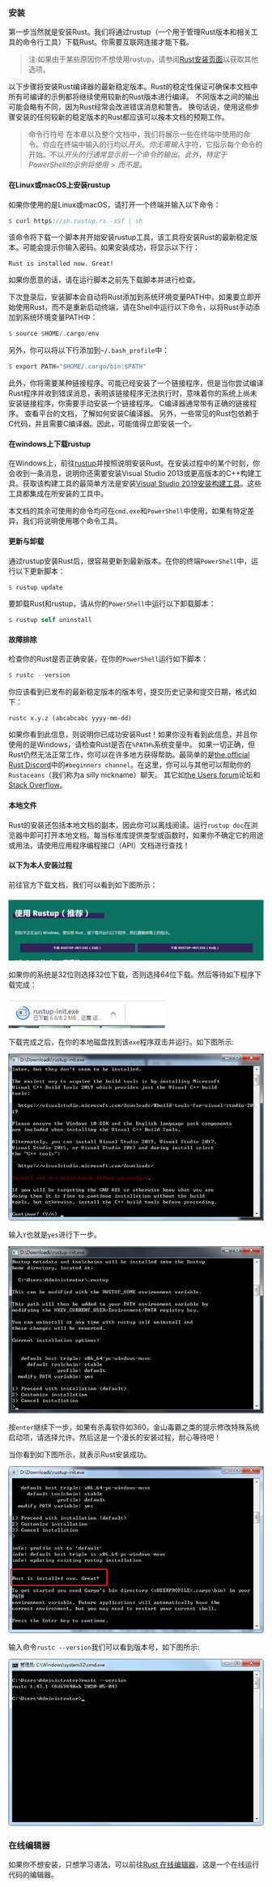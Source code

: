 ### 安装

第一步当然就是安装Rust。我们将通过rustup（一个用于管理Rust版本和相关工具的命令行工具）下载Rust。你需要互联网连接才能下载。

>注:如果由于某些原因你不想使用rustup，请参阅[Rust安装页面](https://www.rust-lang.org/tools/install)以获取其他选项。

以下步骤将安装Rust编译器的最新稳定版本。Rust的稳定性保证可确保本文档中所有可编译的示例都将继续使用较新的Rust版本进行编译。 不同版本之间的输出可能会略有不同，因为Rust经常会改进错误消息和警告。 换句话说，使用这些步骤安装的任何较新的稳定版本的Rust都应该可以按本文档的预期工作。

>命令行符号
在本章以及整个文档中，我们将展示一些在终端中使用的命令。你应在终端中输入的行均以$开头。你无需输入$字符，它指示每个命令的开始。不以$开头的行通常显示前一个命令的输出。此外，特定于PowerShell的示例将使用>而不是$。

#### 在Linux或macOS上安装rustup

如果你使用的是Linux或macOS，请打开一个终端并输入以下命令：

```rust
$ curl https://sh.rustup.rs -sSf | sh
```

该命令将下载一个脚本并开始安装rustup工具，该工具将安装Rust的最新稳定版本。可能会提示你输入密码。如果安装成功，将显示以下行：

```text
Rust is installed now. Great!
```

如果你愿意的话，请在运行脚本之前先下载脚本并进行检查。

下次登录后，安装脚本会自动将Rust添加到系统环境变量PATH中。如果要立即开始使用Rust，而不是重新启动终端，请在Shell中运行以下命令，以将Rust手动添加到系统环境变量PATH中：

```rust
$ source $HOME/.cargo/env
```

另外，你可以将以下行添加到`~/.bash_profile`中：

```rust
$ export PATH="$HOME/.cargo/bin:$PATH"
```

此外，你将需要某种链接程序。可能已经安装了一个链接程序，但是当你尝试编译Rust程序并收到错误消息，表明该链接程序无法执行时，意味着你的系统上尚未安装链接程序，你需要手动安装一个链接程序。 C编译器通常带有正确的链接程序。 查看平台的文档，了解如何安装C编译器。 另外，一些常见的Rust包依赖于C代码，并且需要C编译器。因此，可能值得立即安装一个。

#### 在windows上下载rustup

在Windows上，前往[rustup](https://www.rust-lang.org/tools/install)并按照说明安装Rust。在安装过程中的某个时刻，你会收到一条消息，说明你还需要安装Visual Studio 2013或更高版本的C++构建工具。获取该构建工具的最简单方法是安装[Visual Studio 2019安装构建工具](https://www.visualstudio.com/downloads/#build-tools-for-visual-studio-2019)。这些工具都集成在所安装的工具中。

本文档的其余可使用的命令均可在`cmd.exe`和`PowerShell`中使用，如果有特定差异，我们将说明使用哪个命令工具。

#### 更新与卸载

通过rustup安装Rust后，很容易更新到最新版本。在你的终端`PowerShell`中，运行以下更新脚本：

```rust
$ rustup update
```

要卸载Rust和rustup，请从你的`PowerShell`中运行以下卸载脚本：

```rust
$ rustup self uninstall
```

#### 故障排除

检查你的Rust是否正确安装，在你的`PowerShell`运行如下脚本：

```rust
$ rustc --version
```

你应该看到已发布的最新稳定版本的版本号，提交历史记录和提交日期，格式如下：

```text
rustc x.y.z (abcabcabc yyyy-mm-dd)
```

如果你看到此信息，则说明你已成功安装Rust！如果你没有看到此信息，并且你使用的是Windows，请检查Rust是否在`%PATH%`系统变量中。 如果一切正确，但Rust仍然无法正常工作，你可以在许多地方获得帮助。最简单的是[the official Rust Discord](https://discord.gg/rust-lang)中的`#beginners channel`。在这里，你可以与其他可以帮助你的`Rustaceans`（我们称为a silly nickname）聊天。 其它如[the Users forum](https://users.rust-lang.org/)论坛和[Stack Overflow](http://stackoverflow.com/questions/tagged/rust)。

#### 本地文件

Rust的安装还包括本地文档的副本，因此你可以离线阅读。运行`rustup doc`在浏览器中即可打开本地文档。每当标准库提供类型或函数时，如果你不确定它的用途或用法，请使用应用程序编程接口（API）文档进行查找！

#### 以下为本人安装过程

前往官方下载文档，我们可以看到如下图所示：

![安装rust](./images/install-windows.png)

如果你的系统是32位则选择32位下载，否则选择64位下载。然后等待如下程序下载完成：

![rust-init](./images/rustup-init.png)

下载完成之后，在你的本地磁盘找到该`exe`程序双击并运行。如下图所示:

![rust-init-open](./images/rustup-init-open.png)

输入`Y`也就是`yes`进行下一步。

![rust-init-open](./images/rustup-init-open-2.png)

按`enter`继续下一步，如果有杀毒软件如360，金山毒霸之类的提示修改特殊系统启动项，请选择允许。然后这是一个漫长的安装过程，耐心等待吧！

当你看到如下图所示，就表示Rust安装成功。

![安装成功](./images/rust-install-success.png)

输入命令`rustc --version`我们可以看到版本号，如下图所示:

![rust版本](./images/rust-version.jpg)


### 在线编辑器

如果你不想安装，只想学习语法，可以前往[Rust 在线编辑器](https://play.rust-lang.org/)，这是一个在线运行代码的编辑器。